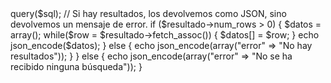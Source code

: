 <?php
//Incluimos la conexión a la base de datos
require_once('conexion.php');
 
// Creamos una variable para almacenar el resultado de la consulta
$resultado = array();
 
// Comprobamos si se ha enviado alguna información por el método GET para realizar una búsqueda específica
if(isset($_GET['busqueda'])){
    // Preparamos la consulta SQL para buscar los registros que coincidan con los parámetros recibidos por GET
    $sql = "SELECT * FROM tabla WHERE campo LIKE '%".$_GET['busqueda']."%'"; 

    // Realizamos la consulta a la base de datos y almacenamos el resultado en un arreglo asociativo 
    $resultado = $conexion->query($sql); 

    // Si hay resultados, los devolvemos como JSON, sino devolvemos un mensaje de error. 
    if ($resultado->num_rows > 0) { 
        $datos = array();
        while($row = $resultado->fetch_assoc()) { 

            $datos[] = $row;
        }

        echo json_encode($datos);

    } else { 

        echo json_encode(array("error" => "No hay resultados"));

    }  
} else { 

    echo json_encode(array("error" => "No se ha recibido ninguna búsqueda"));  
}
